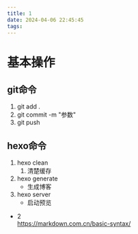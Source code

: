 ```yaml
---
title: 1
date: 2024-04-06 22:45:45
tags:
---
```

# 基本操作
## git命令
1. git add .
2. git commit -m "参数"
3. git push

## hexo命令
1. hexo clean
    1. 清楚缓存
2. hexo generate
    - 生成博客
3. hexo server
    - 启动预览

- 2  
<https://markdown.com.cn/basic-syntax/>